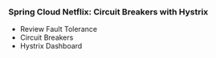 <!-- .element: class="toc" -->

### Spring Cloud Netflix: Circuit Breakers with Hystrix

* Review Fault Tolerance
* Circuit Breakers <!-- .element: class="current-item" -->
* Hystrix Dashboard


<i class="fa fa-cloud fa-lg"></i>
